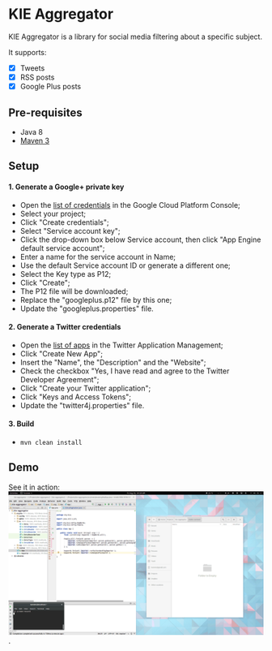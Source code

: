 # KIE Aggregator

KIE Aggregator is a library for social media filtering about a specific subject.

It supports:
- [x] Tweets
- [x] RSS posts
- [x] Google Plus posts

## Pre-requisites
- Java 8
- [Maven 3](https://github.com/droolsjbpm/droolsjbpm-build-bootstrap/blob/master/README.md#building-with-maven)

## Setup

#### 1. Generate a Google+ private key
- Open the [list of credentials](https://console.cloud.google.com/projectselector/apis/credentials) in the Google Cloud Platform Console;
- Select your project;
- Click "Create credentials";
- Select "Service account key";
- Click the drop-down box below Service account, then click "App Engine default service account";
- Enter a name for the service account in Name;
- Use the default Service account ID or generate a different one;
- Select the Key type as P12;
- Click "Create";
- The P12 file will be downloaded;
- Replace the "googleplus.p12" file by this one;
- Update the "googleplus.properties" file.

#### 2. Generate a Twitter credentials
- Open the [list of apps](https://apps.twitter.com/) in the Twitter Application Management;
- Click "Create New App";
- Insert the "Name", the "Description" and the "Website";
- Check the checkbox "Yes, I have read and agree to the Twitter Developer Agreement";
- Click "Create your Twitter application";
- Click "Keys and Access Tokens";
- Update the "twitter4j.properties" file.

#### 3. Build
- `mvn clean install`

## Demo
See it in action:
![Demo](https://raw.githubusercontent.com/karreiro/kie-aggregator/master/assets/sample.gif).
